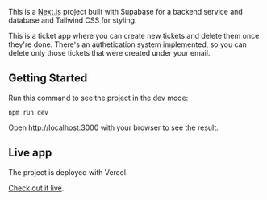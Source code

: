 This is a [Next.js](https://nextjs.org/) project built with Supabase for a backend service and database and Tailwind CSS for styling.

This is a ticket app where you can create new tickets and delete them once they're done.
There's an authetication system implemented, so you can delete only those tickets that were created under your email. 

## Getting Started

Run this command to see the project in the dev mode:

```
npm run dev
```

Open [http://localhost:3000](http://localhost:3000) with your browser to see the result.

## Live app

The project is deployed with Vercel.

[Check out it live](https://tickets.sytnikov.dev).
